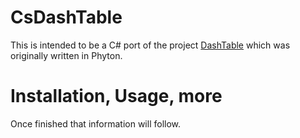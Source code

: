 # CsDashTable

This is intended to be a C# port of the project [DashTable](https://github.com/gustavklopp/DashTable)
which was originally written in Phyton.

# Installation, Usage, more
Once finished that information will follow.